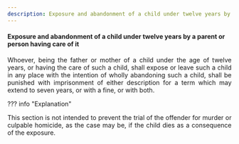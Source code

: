 ```yaml
---
description: Exposure and abandonment of a child under twelve years by a parent or person having care of it
---
```


#### Exposure and abandonment of a child under twelve years by a parent or person having care of it
<div style="text-align: justify">

Whoever, being the father or mother of a child under the age of twelve years, or having the care of such a child, shall expose or leave such a child in any place with the intention of wholly abandoning such a child, shall be punished with imprisonment of either description for a term which may extend to seven years, or with a fine, or with both.

</div>

??? info "Explanation"
    <div style="text-align: justify"> This section is not intended to prevent the trial of the offender for murder or culpable homicide, as the case may be, if the child dies as a consequence of the exposure.
